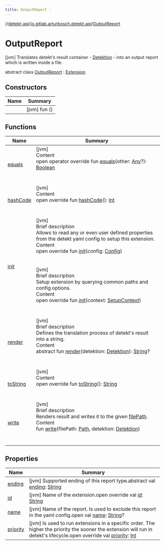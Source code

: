 ```yaml
---
title: OutputReport -
---
```

//[detekt-api](../../index.md)/[io.gitlab.arturbosch.detekt.api](../index.md)/[OutputReport](index.md)



# OutputReport  
 [jvm] Translates detekt's result container - [Detektion](../-detektion/index.md) - into an output report which is written inside a file.  
  
abstract class [OutputReport](index.md) : [Extension](../-extension/index.md)   


## Constructors  
  
|  Name|  Summary| 
|---|---|
| [<init>](-init-.md)|  [jvm] fun [<init>](-init-.md)()   <br>


## Functions  
  
|  Name|  Summary| 
|---|---|
| [equals](https://kotlinlang.org/api/latest/jvm/stdlib/kotlin/-any/equals.html)| [jvm]  <br>Content  <br>open operator override fun [equals](https://kotlinlang.org/api/latest/jvm/stdlib/kotlin/-any/equals.html)(other: [Any](https://kotlinlang.org/api/latest/jvm/stdlib/kotlin/-any/index.html)?): [Boolean](https://kotlinlang.org/api/latest/jvm/stdlib/kotlin/-boolean/index.html)  <br><br><br>
| [hashCode](https://kotlinlang.org/api/latest/jvm/stdlib/kotlin/-any/hash-code.html)| [jvm]  <br>Content  <br>open override fun [hashCode](https://kotlinlang.org/api/latest/jvm/stdlib/kotlin/-any/hash-code.html)(): [Int](https://kotlinlang.org/api/latest/jvm/stdlib/kotlin/-int/index.html)  <br><br><br>
| [init](../-extension/init.md)| [jvm]  <br>Brief description  <br>Allows to read any or even user defined properties from the detekt yaml config to setup this extension.  <br>Content  <br>open override fun [init](../-extension/init.md)(config: [Config](../-config/index.md))  <br><br><br>[jvm]  <br>Brief description  <br>Setup extension by querying common paths and config options.  <br>Content  <br>open override fun [init](../-extension/init.md)(context: [SetupContext](../-setup-context/index.md))  <br><br><br>
| [render](render.md)| [jvm]  <br>Brief description  <br>Defines the translation process of detekt's result into a string.  <br>Content  <br>abstract fun [render](render.md)(detektion: [Detektion](../-detektion/index.md)): [String](https://kotlinlang.org/api/latest/jvm/stdlib/kotlin/-string/index.html)?  <br><br><br>
| [toString](https://kotlinlang.org/api/latest/jvm/stdlib/kotlin/-any/to-string.html)| [jvm]  <br>Content  <br>open override fun [toString](https://kotlinlang.org/api/latest/jvm/stdlib/kotlin/-any/to-string.html)(): [String](https://kotlinlang.org/api/latest/jvm/stdlib/kotlin/-string/index.html)  <br><br><br>
| [write](write.md)| [jvm]  <br>Brief description  <br>Renders result and writes it to the given [filePath]().  <br>Content  <br>fun [write](write.md)(filePath: [Path](https://docs.oracle.com/javase/8/docs/api/java/nio/file/Path.html), detektion: [Detektion](../-detektion/index.md))  <br><br><br>


## Properties  
  
|  Name|  Summary| 
|---|---|
| [ending](index.md#io.gitlab.arturbosch.detekt.api/OutputReport/ending/#/PointingToDeclaration/)|  [jvm] Supported ending of this report type.abstract val [ending](index.md#io.gitlab.arturbosch.detekt.api/OutputReport/ending/#/PointingToDeclaration/): [String](https://kotlinlang.org/api/latest/jvm/stdlib/kotlin/-string/index.html)   <br>
| [id](index.md#io.gitlab.arturbosch.detekt.api/OutputReport/id/#/PointingToDeclaration/)|  [jvm] Name of the extension.open override val [id](index.md#io.gitlab.arturbosch.detekt.api/OutputReport/id/#/PointingToDeclaration/): [String](https://kotlinlang.org/api/latest/jvm/stdlib/kotlin/-string/index.html)   <br>
| [name](index.md#io.gitlab.arturbosch.detekt.api/OutputReport/name/#/PointingToDeclaration/)|  [jvm] Name of the report. Is used to exclude this report in the yaml config.open val [name](index.md#io.gitlab.arturbosch.detekt.api/OutputReport/name/#/PointingToDeclaration/): [String](https://kotlinlang.org/api/latest/jvm/stdlib/kotlin/-string/index.html)?   <br>
| [priority](index.md#io.gitlab.arturbosch.detekt.api/OutputReport/priority/#/PointingToDeclaration/)|  [jvm] Is used to run extensions in a specific order. The higher the priority the sooner the extension will run in detekt's lifecycle.open override val [priority](index.md#io.gitlab.arturbosch.detekt.api/OutputReport/priority/#/PointingToDeclaration/): [Int](https://kotlinlang.org/api/latest/jvm/stdlib/kotlin/-int/index.html)   <br>

